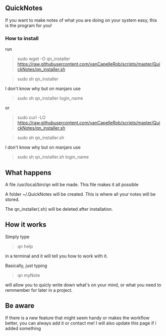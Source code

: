 ## QuickNotes
If you want to make notes of what you are doing on your system easy, this is
the program for you!

### How to install
run
> sudo wget -O qn_installer https://raw.githubusercontent.com/vanCapelleRob/scripts/master/QuickNotes/qn_installer.sh

> sudo sh qn_installer

I don't know why but on manjaro use

> sudo sh qn_installer login_name


or

> sudo curl -LO https://raw.githubusercontent.com/vanCapelleRob/scripts/master/QuickNotes/qn_installer.sh

> sudo sh qn_installer.sh

I don't know why but on manjaro use

> sudo sh qn_installer.sh login_name

## What happens
A file /usr/local/bin/qn will be made. This file makes it all possible

A folder ~/.QuickNotes will be created. This is where all your notes will be stored.

The qn_installer(.sh) will be deleted after installation.

## How it works
Simply type

> qn help

in a terminal and it will tell you how to work with it.

Basically, just typing

> qn myNote

will allow you to quicly write down what's on your mind, or what you need to remmember for later in a project.


## Be aware
If there is a new feature that might seem handy or makes the workflow better, you can always add it or contact me!
I will also update this page if i added something
